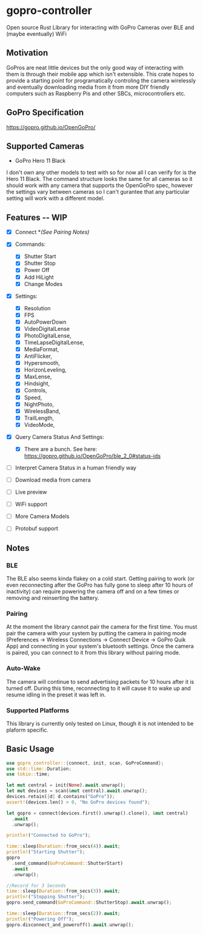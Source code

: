 # gopro-controller
Open source Rust Library for interacting with GoPro Cameras over BLE and (maybe eventually) WiFi

## Motivation
GoPros are neat little devices but the only good way of interacting with them is through their mobile app which isn't extensible. This crate hopes to provide a starting point for programatically controling the camera wirelessly and eventually downloading media from it from more DIY friendly computers such as Raspberry Pis and other SBCs, microcontrollers etc.

## GoPro Specification
https://gopro.github.io/OpenGoPro/

## Supported Cameras
- GoPro Hero 11 Black

I don't own any other models to test with so for now all I can verify for is the Hero 11 Black. The command structure looks the same for all cameras so it should work with any camera that supports the OpenGoPro spec, however the settings vary between cameras so I can't gurantee that any particular setting will work with a different model. 

## Features -- WIP
- [x] Connect **(See Pairing Notes)*
- [x] Commands:
  - [x] Shutter Start
  - [x] Shutter Stop
  - [x] Power Off
  - [x] Add HiLight
  - [x] Change Modes
- [x] Settings:
  - [x] Resolution
  - [x] FPS
  - [x] AutoPowerDown
  - [x] VideoDigitalLense 
  - [x] PhotoDigitalLense,
  - [x] TimeLapseDigitalLense,
  - [x] MediaFormat,
  - [x] AntiFlicker,
  - [x] Hypersmooth,
  - [x] HorizonLeveling,
  - [x] MaxLense,
  - [x] Hindsight,
  - [x] Controls,
  - [x] Speed,
  - [x] NightPhoto,
  - [x] WirelessBand,
  - [x] TrailLength,
  - [x] VideoMode,
- [x] Query Camera Status And Settings:
  - [x] There are a bunch. See here: https://gopro.github.io/OpenGoPro/ble_2_0#status-ids
- [ ] Interpret Camera Status in a human friendly way
- [ ] Download media from camera
- [ ] Live preview
- [ ] WiFi support
- [ ] More Camera Models
- [ ] Protobuf support


## Notes
### BLE
The BLE also seems kinda flakey on a cold start. Getting pairing to work (or even reconnecting after the GoPro has fully gone to sleep after 10 hours of inactivity) can require powering the camera off and on a few times or removing and reinserting the battery.

### Pairing
At the moment the library cannot pair the camera for the first time. You must pair the camera with your system by putting the camera in pairing mode (Preferences -> Wireless Connections -> Connect Device -> GoPro Quik App) and connecting in your system's bluetooth settings. Once the camera is paired, you can connect to it from this library without pairing mode.

### Auto-Wake
The camera will continue to send advertising packets for 10 hours after it is turned off. During this time, reconnecting to it will cause it to wake up and resume idling in the preset it was left in.

### Supported Platforms
This library is currently only tested on Linux, though it is not intended to be plaform specific.  

## Basic Usage

```rust
use gopro_controller::{connect, init, scan, GoProCommand};
use std::time::Duration;
use tokio::time;

let mut central = init(None).await.unwrap();
let mut devices = scan(&mut central).await.unwrap();
devices.retain(|d| d.contains("GoPro"));
assert!(devices.len() > 0, "No GoPro devices found");

let gopro = connect(devices.first().unwrap().clone(), &mut central)
  .await
  .unwrap();

println!("Connected to GoPro");

time::sleep(Duration::from_secs(4)).await;
println!("Starting Shutter");
gopro
  .send_command(GoProCommand::ShutterStart)
  .await
  .unwrap();

//Record for 3 Seconds
time::sleep(Duration::from_secs(3)).await;
println!("Stopping Shutter");
gopro.send_command(GoProCommand::ShutterStop).await.unwrap();

time::sleep(Duration::from_secs(2)).await;
println!("Powering Off");
gopro.disconnect_and_poweroff().await.unwrap();
```
